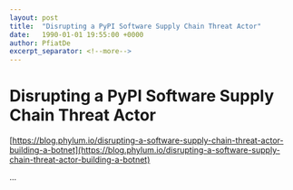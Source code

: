 ```yaml
---
layout: post
title:  "Disrupting a PyPI Software Supply Chain Threat Actor"
date:   1990-01-01 19:55:00 +0000
author: PfiatDe
excerpt_separator: <!--more-->
---
```


# Disrupting a PyPI Software Supply Chain Threat Actor

[https://blog.phylum.io/disrupting-a-software-supply-chain-threat-actor-building-a-botnet](https://blog.phylum.io/disrupting-a-software-supply-chain-threat-actor-building-a-botnet)

...
<!--more-->
